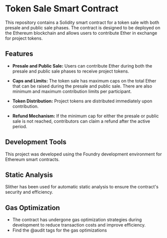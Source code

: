 # Token Sale Smart Contract

This repository contains a Solidity smart contract for a token sale with both presale and public sale phases. The contract is designed to be deployed on the Ethereum blockchain and allows users to contribute Ether in exchange for project tokens.

## Features

- **Presale and Public Sale:** Users can contribute Ether during both the presale and public sale phases to receive project tokens.

- **Caps and Limits:** The token sale has maximum caps on the total Ether that can be raised during the presale and public sale. There are also minimum and maximum contribution limits per participant.

- **Token Distribution:** Project tokens are distributed immediately upon contribution.

- **Refund Mechanism:** If the minimum cap for either the presale or public sale is not reached, contributors can claim a refund after the active period.

## Development Tools
This project was developed using the Foundry development environment for Ethereum smart contracts.

## Static Analysis
Slither has been used for automatic static analysis to ensure the contract's security and efficiency.

## Gas Optimization
- The contract has undergone gas optimization strategies during development to reduce transaction costs and improve efficiency.
- Find the @audit tags for the gas optimizations

